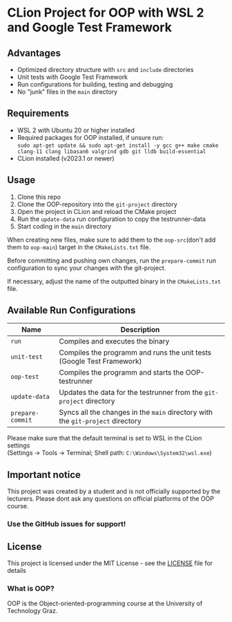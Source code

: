 # CLion Project for OOP with WSL 2 and Google Test Framework

## Advantages
- Optimized directory structure with ```src``` and ```include``` directories
- Unit tests with Google Test Framework
- Run configurations for building, testing and debugging
- No "junk" files in the ```main``` directory

## Requirements
- WSL 2 with Ubuntu 20 or higher installed
- Required packages for OOP installed, if unsure run:\
```sudo apt-get update && sudo apt-get install -y gcc g++ make cmake clang-11 clang libasan6 valgrind gdb git lldb build-essential```
- CLion installed (v2023.1 or newer)

## Usage
1) Clone this repo
2) Clone the OOP-repository into the ```git-project``` directory
3) Open the project in CLion and reload the CMake project
4) Run the ```update-data``` run configuration to copy the testrunner-data 
5) Start coding in the ```main``` directory

When creating new files, make sure to add them to the ```oop-src```(don't add them to ```oop-main```) target in the ```CMakeLists.txt``` file.
 
Before committing and pushing own changes, run the ```prepare-commit``` run configuration to sync your changes with the git-project.

If necessary, adjust the name of the outputted binary in the ```CMakeLists.txt``` file.

## Available Run Configurations

| Name              | Description                                                              |
|-------------------|--------------------------------------------------------------------------|
| ```run```         | Compiles and executes the binary                                         |
| ```unit-test```   | Compiles the programm and runs the unit tests (Google Test Framework)    |
| ```oop-test```    | Compiles the programm and starts the OOP-testrunner                      |
| ```update-data``` | Updates the data for the testrunner from the ```git-project``` directory |
| ```prepare-commit``` | Syncs all the changes in the ```main``` directory with the ```git-project``` directory       |

Please make sure that the default terminal is set to WSL in the CLion settings\
(Settings -> Tools -> Terminal; Shell path: ```C:\Windows\System32\wsl.exe```)

## Important notice
This project was created by a student and is not officially supported by the lecturers. 
Please dont ask any questions on official platforms of the OOP course.

### Use the GitHub issues for support!

## License

This project is licensed under the MIT License - see the [LICENSE](LICENSE) file for details

### What is OOP?

OOP is the Object-oriented-programming course at the University of Technology Graz.
